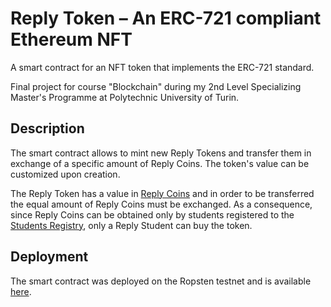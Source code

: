 # Reply Token – An ERC-721 compliant Ethereum NFT
A smart contract for an NFT token that implements the ERC-721 standard.

Final project for course "Blockchain" during my 2nd Level Specializing Master's Programme at Polytechnic University of Turin.

## Description
The smart contract allows to mint new Reply Tokens and transfer them in exchange of a specific amount of Reply Coins. The token's value can be customized upon creation.

The Reply Token has a value in [Reply Coins](https://ropsten.etherscan.io/address/0x85f2c7d5ff473ed5582d105a6253d24e382b6803) and in order to be transferred the equal amount of Reply Coins must be exchanged. As a consequence, since Reply Coins can be obtained only by students registered to the [Students Registry](https://ropsten.etherscan.io/address/0x130e2c13cf39cbe647bc0f7d8dabb499f5e6364d#code), only a Reply Student can buy the token.

## Deployment
The smart contract was deployed on the Ropsten testnet and is available [here](
https://ropsten.etherscan.io/address/0x22b161dfb3ba7441100df1f81fd7ed57c2960248).
